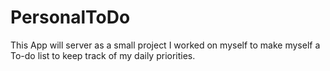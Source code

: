 # PersonalToDo
This App will server as a small project I worked on myself to make myself a To-do list to keep track of my daily priorities.
